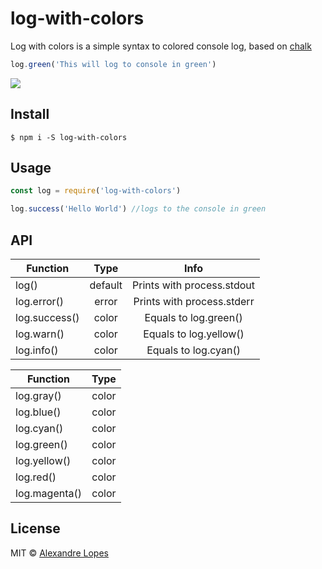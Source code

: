 # log-with-colors
Log with colors is a simple syntax to colored console log, based on [chalk](https://github.com/chalk/chalk)
```javascript
log.green('This will log to console in green')
```
![](https://github.com/al-lopes/log-with-colors/blob/master/README.png?raw=true)

## Install

```console
$ npm i -S log-with-colors
```

## Usage

```javascript
const log = require('log-with-colors')
```
```javascript
log.success('Hello World') //logs to the console in green
```

## API

| Function      | Type          | Info          |
| ------------- |:-------------:|:-------------:|
| log()         | default       | Prints with process.stdout |
| log.error()   | error         | Prints with process.stderr |
| log.success() | color         | Equals to log.green()   |
| log.warn()    | color         | Equals to log.yellow()  |
| log.info()    | color         | Equals to log.cyan()    |

| Function      | Type          |
| ------------- |:-------------:|
| log.gray()    | color         |
| log.blue()    | color         |
| log.cyan()    | color         |
| log.green()   | color         |
| log.yellow()  | color         |
| log.red()     | color         |
| log.magenta() | color         |

## License
MIT © [Alexandre Lopes](https://alexandrelopes.design)
